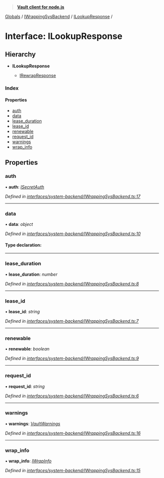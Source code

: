 > **[Vault client for node.js](../README.md)**

[Globals](../globals.md) / [IWrappingSysBackend](../modules/iwrappingsysbackend.md) / [ILookupResponse](iwrappingsysbackend.ilookupresponse.md) /

# Interface: ILookupResponse

## Hierarchy

* **ILookupResponse**

  * [IRewrapResponse](iwrappingsysbackend.irewrapresponse.md)

### Index

#### Properties

* [auth](iwrappingsysbackend.ilookupresponse.md#auth)
* [data](iwrappingsysbackend.ilookupresponse.md#data)
* [lease_duration](iwrappingsysbackend.ilookupresponse.md#lease_duration)
* [lease_id](iwrappingsysbackend.ilookupresponse.md#lease_id)
* [renewable](iwrappingsysbackend.ilookupresponse.md#renewable)
* [request_id](iwrappingsysbackend.ilookupresponse.md#request_id)
* [warnings](iwrappingsysbackend.ilookupresponse.md#warnings)
* [wrap_info](iwrappingsysbackend.ilookupresponse.md#wrap_info)

## Properties

###  auth

• **auth**: *[ISecretAuth](isecretauth.md)*

*Defined in [interfaces/system-backend/IWrappingSysBackend.ts:17](https://github.com/theogravity/vault-tacular/blob/f2b3676/src/interfaces/system-backend/IWrappingSysBackend.ts#L17)*

___

###  data

• **data**: *object*

*Defined in [interfaces/system-backend/IWrappingSysBackend.ts:10](https://github.com/theogravity/vault-tacular/blob/f2b3676/src/interfaces/system-backend/IWrappingSysBackend.ts#L10)*

#### Type declaration:

___

###  lease_duration

• **lease_duration**: *number*

*Defined in [interfaces/system-backend/IWrappingSysBackend.ts:8](https://github.com/theogravity/vault-tacular/blob/f2b3676/src/interfaces/system-backend/IWrappingSysBackend.ts#L8)*

___

###  lease_id

• **lease_id**: *string*

*Defined in [interfaces/system-backend/IWrappingSysBackend.ts:7](https://github.com/theogravity/vault-tacular/blob/f2b3676/src/interfaces/system-backend/IWrappingSysBackend.ts#L7)*

___

###  renewable

• **renewable**: *boolean*

*Defined in [interfaces/system-backend/IWrappingSysBackend.ts:9](https://github.com/theogravity/vault-tacular/blob/f2b3676/src/interfaces/system-backend/IWrappingSysBackend.ts#L9)*

___

###  request_id

• **request_id**: *string*

*Defined in [interfaces/system-backend/IWrappingSysBackend.ts:6](https://github.com/theogravity/vault-tacular/blob/f2b3676/src/interfaces/system-backend/IWrappingSysBackend.ts#L6)*

___

###  warnings

• **warnings**: *[VaultWarnings](../globals.md#vaultwarnings)*

*Defined in [interfaces/system-backend/IWrappingSysBackend.ts:16](https://github.com/theogravity/vault-tacular/blob/f2b3676/src/interfaces/system-backend/IWrappingSysBackend.ts#L16)*

___

###  wrap_info

• **wrap_info**: *[IWrapInfo](iwrapinfo.md)*

*Defined in [interfaces/system-backend/IWrappingSysBackend.ts:15](https://github.com/theogravity/vault-tacular/blob/f2b3676/src/interfaces/system-backend/IWrappingSysBackend.ts#L15)*